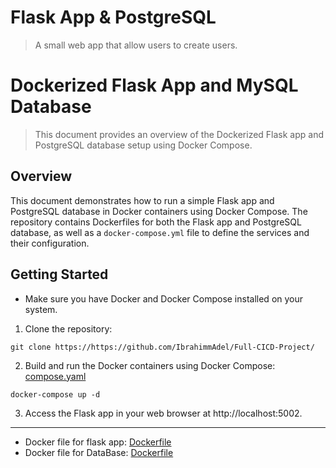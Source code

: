 # Flask App & PostgreSQL
> A small web app that allow users to create users.

# Dockerized Flask App and MySQL Database
> This document provides an overview of the Dockerized Flask app and PostgreSQL database setup using Docker Compose.

## Overview

This document demonstrates how to run a simple Flask app and PostgreSQL database in Docker containers using Docker Compose. The repository contains Dockerfiles for both the Flask app and PostgreSQL database, as well as a `docker-compose.yml` file to define the services and their configuration.

## Getting Started
- Make sure you have Docker and Docker Compose installed on your system.

1. Clone the repository:

```
git clone https://https://github.com/IbrahimmAdel/Full-CICD-Project/
```

2. Build and run the Docker containers using Docker Compose:  [compose.yaml](https://github.com/IbrahimmAdel/Full-CICD-Project/blob/master/Docker/compose.yaml)
```
docker-compose up -d
```
3. Access the Flask app in your web browser at http://localhost:5002.

----
- Docker file for flask app: [Dockerfile](https://github.com/IbrahimmAdel/Full-CICD-Project/blob/master/Docker/FlaskApp/Dockerfile)
- Docker file for DataBase: [Dockerfile](https://github.com/IbrahimmAdel/Full-CICD-Project/blob/master/Docker/MySQL_DB/Dockerfile)



